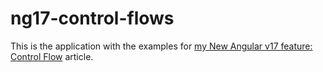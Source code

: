 # ng17-control-flows
This is the application with the examples for <a href='https://manish4dotnet.blogspot.com/2023/11/angular-17-new-control-flow-syntax.html'>my New Angular v17 feature: Control Flow</a> article.
